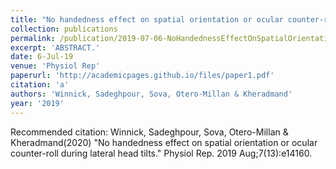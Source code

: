 ```yaml
---
title: "No handedness effect on spatial orientation or ocular counter-roll during lateral head tilts."
collection: publications
permalink: /publication/2019-07-06-NoHandednessEffectOnSpatialOrientationOrOcularCounter_rollDurin
excerpt: 'ABSTRACT.'
date: 6-Jul-19
venue: 'Physiol Rep'
paperurl: 'http://academicpages.github.io/files/paper1.pdf'
citation: 'a'
authors: 'Winnick, Sadeghpour, Sova, Otero-Millan & Kheradmand'
year: '2019'
---
```


Recommended citation: Winnick, Sadeghpour, Sova, Otero-Millan & Kheradmand(2020) "No handedness effect on spatial orientation or ocular counter-roll during lateral head tilts." Physiol Rep. 2019 Aug;7(13):e14160. 
